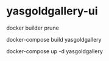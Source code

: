 # yasgoldgallery-ui

docker builder prune     

docker-compose build  yasgoldgallery

docker-compose up -d  yasgoldgallery
